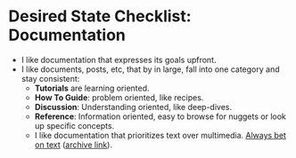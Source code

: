 # Desired State Checklist: Documentation

* I like documentation that expresses its goals upfront.
* I like documents, posts, etc, that by in large, fall into one category and stay consistent:
  * **Tutorials** are learning oriented.
  * **How To Guide**: problem oriented, like recipes.
  * **Discussion**: Understanding oriented, like deep-dives.
  * **Reference**: Information oriented, easy to browse for nuggets or look up specific concepts.
  * I like documentation that prioritizes text over multimedia. [Always bet on text](https://graydon2.dreamwidth.org/193447.html) ([archive link](https://archive.is/kuoje)).
